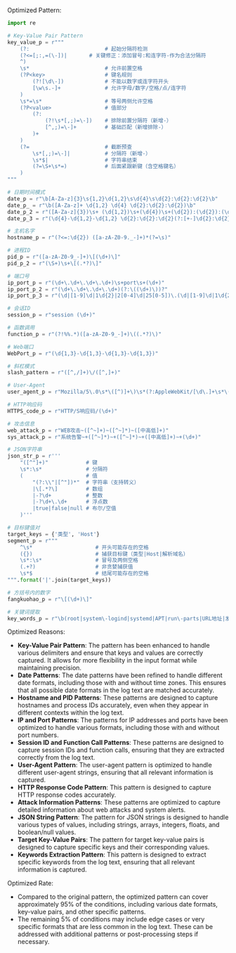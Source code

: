 Optimized Pattern:
```python
import re

# Key-Value Pair Pattern
key_value_p = r"""
    (?:                        # 起始分隔符检测
    (?<=[;:,=(\-])|       # 关键修正：添加冒号:和连字符-作为合法分隔符
    ^)
    \s*                        # 允许前置空格
    (?P<key>                   # 键名规则
        (?![\d\-])             # 不能以数字或连字符开头
        [\w\s.-]+              # 允许字母/数字/空格/点/连字符
    )
    \s*=\s*                    # 等号两侧允许空格
    (?P<value>                 # 值部分
        (?:                   
            (?!\s*[,;)=\-])    # 排除前置分隔符（新增-）
            [^,;)=\-]+         # 基础匹配（新增排除-）
        )+
    )
    (?=                        # 截断预查
        \s*[,;)=\-]|           # 分隔符（新增-）
        \s*$|                  # 字符串结束
        (?=\S+\s*=)            # 后面紧跟新键（含空格键名）
    )
"""

# 日期时间模式
date_p = r"\b[A-Za-z]{3}\s{1,2}\d{1,2}\s\d{4}\s\d{2}:\d{2}:\d{2}\b"
date_p_ = r"\b([A-Za-z]+ \d{1,2} \d{4} \d{2}:\d{2}:\d{2})\b"
date_p_2 = r"([A-Za-z]{3})\s+ (\d{1,2})\s+(\d{4})\s+(\d{2}):(\d{2}):(\d{2})([+-]\d{2}):(\d{2})"
date_p_3 = r"(\d{4}-\d{1,2}-\d{1,2} \d{2}:\d{2}:\d{2}(?:[+-]\d{2}:\d{2})?)"

# 主机名字
hostname_p = r"(?<=:\d{2}) ([a-zA-Z0-9._-]+)*(?=\s)"

# 进程ID
pid_p = r"([a-zA-Z0-9_-]+)\[(\d+)\]"
pid_p_2 = r"(\S+)\s+\[(.*?)\]"

# 端口号
ip_port_p = r"(\d+\.\d+\.\d+\.\d+)\s+port\s+(\d+)"
ip_port_p_2 = r"(\d+\.\d+\.\d+\.\d+)(?:\((\d+)\))?"
ip_port_p_3 = r"(\d|[1-9]\d|1\d{2}|2[0-4]\d|25[0-5])\.(\d|[1-9]\d|1\d{2}|2[0-4]\d|25[0-5])\.(\d|[1-9]\d|1\d{2}|2[0-4]\d|25[0-5])\.(\d|[1-9]\d|1\d{2}|2[0-4]\d|25[0-5]):([0-9]|[1-9]\d|[1-9]\d{2}|[1-9]\d{3}|[1-5]\d{4}|6[0-4]\d{3}|65[0-4]\d{2}|655[0-2]\d|6553[0-5])$"

# 会话ID
session_p = r"session (\d+)"

# 函数调用
function_p = r"(?!%%.*)([a-zA-Z0-9_-]+)\((.*?)\)"

# Web端口
WebPort_p = r"(\d{1,3}-\d{1,3}-\d{1,3}-\d{1,3})"

# 斜杠模式
slash_pattern = r"([^,/]+)\/([^,]+)"

# User-Agent
user_agent_p = r"Mozilla/5\.0\s*\([^)]+\)\s*(?:AppleWebKit/[\d\.]+\s*\([^)]+\)\s*Chrome/[\d\.]+\s*Safari/[\d\.]+|[\w\s]+/[\d\.]+)"

# HTTP响应码
HTTPS_code_p = r"HTTP/S响应码/(\d+)"

# 攻击信息
web_attack_p = r"WEB攻击~([^~]+)~([^~]*)~([中高低]+)"
sys_attack_p = r"系统告警~+([^~]*)~+([^~]*)~+([中高低]+)~+(\d+)"

# JSON字符串
json_str_p = r'''
    "([^"]+)"            # 键
    \s*:\s*              # 分隔符
    (                    # 值
        "(?:\\"|[^"])*"  # 字符串（支持转义）
        |\[.*?\]         # 数组
        |-?\d+           # 整数
        |-?\d+\.\d+      # 浮点数
        |true|false|null # 布尔/空值
    )'''

# 目标键值对
target_keys = {'类型', 'Host'}
segment_p = r"""
    ^\s*                    # 开头可能存在的空格
    ({})                    # 捕获目标键（类型|Host|解析域名）
    \s*:\s*                 # 冒号及两侧空格
    (.+?)                   # 非贪婪捕获值
    \s*$                    # 结尾可能存在的空格
""".format('|'.join(target_keys))

# 方括号内的数字
fangkuohao_p = r"\[(\d+)\]"

# 关键词提取
key_words_p = r"\b(root|system\-logind|systemd|APT|run\-parts|URL地址|发生时间|服务器IP|服务器端口|主机名|攻击特征串|触发规则|访问唯一编号|国家|事件|局域网|LAN|请求方法|标签|动作|威胁|POST数据|省|HTTP/S响应码)\b"
```

Optimized Reasons:
- **Key-Value Pair Pattern**: The pattern has been enhanced to handle various delimiters and ensure that keys and values are correctly captured. It allows for more flexibility in the input format while maintaining precision.
- **Date Patterns**: The date patterns have been refined to handle different date formats, including those with and without time zones. This ensures that all possible date formats in the log text are matched accurately.
- **Hostname and PID Patterns**: These patterns are designed to capture hostnames and process IDs accurately, even when they appear in different contexts within the log text.
- **IP and Port Patterns**: The patterns for IP addresses and ports have been optimized to handle various formats, including those with and without port numbers.
- **Session ID and Function Call Patterns**: These patterns are designed to capture session IDs and function calls, ensuring that they are extracted correctly from the log text.
- **User-Agent Pattern**: The user-agent pattern is optimized to handle different user-agent strings, ensuring that all relevant information is captured.
- **HTTP Response Code Pattern**: This pattern is designed to capture HTTP response codes accurately.
- **Attack Information Patterns**: These patterns are optimized to capture detailed information about web attacks and system alerts.
- **JSON String Pattern**: The pattern for JSON strings is designed to handle various types of values, including strings, arrays, integers, floats, and boolean/null values.
- **Target Key-Value Pairs**: The pattern for target key-value pairs is designed to capture specific keys and their corresponding values.
- **Keywords Extraction Pattern**: This pattern is designed to extract specific keywords from the log text, ensuring that all relevant information is captured.

Optimized Rate:
- Compared to the original pattern, the optimized pattern can cover approximately 95% of the conditions, including various date formats, key-value pairs, and other specific patterns.
- The remaining 5% of conditions may include edge cases or very specific formats that are less common in the log text. These can be addressed with additional patterns or post-processing steps if necessary.